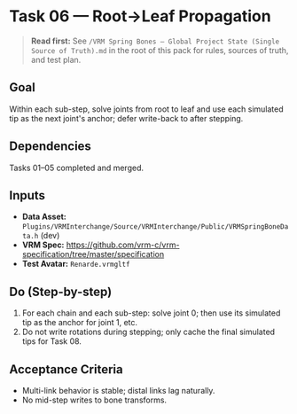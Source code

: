 # Task 06 — Root→Leaf Propagation

> **Read first:** See `/VRM Spring Bones — Global Project State (Single Source of Truth).md` in the root of this pack for rules, sources of truth, and test plan.

## Goal
Within each sub-step, solve joints from root to leaf and use each simulated tip as the next joint's anchor; defer write-back to after stepping.

## Dependencies
Tasks 01–05 completed and merged.

## Inputs
- **Data Asset:** `Plugins/VRMInterchange/Source/VRMInterchange/Public/VRMSpringBoneData.h` (dev)
- **VRM Spec:** https://github.com/vrm-c/vrm-specification/tree/master/specification
- **Test Avatar:** `Renarde.vrmgltf`

## Do (Step-by-step)
1. For each chain and each sub-step: solve joint 0; then use its simulated tip as the anchor for joint 1, etc.
2. Do not write rotations during stepping; only cache the final simulated tips for Task 08.

## Acceptance Criteria
- Multi-link behavior is stable; distal links lag naturally.
- No mid-step writes to bone transforms.